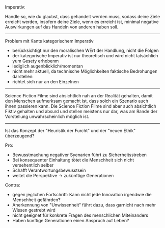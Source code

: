 Imperativ:

Handle so, wie du glaubst, dass gehandelt werden muss, sodass deine Ziele erreicht werden, insofern deine Ziele, wenn es erreicht ist, minimal negative Auswirkungen auf das Handeln von anderen haben soll.

---

Problem mit Kants kategorischem Imperativ

- berücksichtigt nur den moralischen WErt der Handlung, nicht die Folgen
- der kategorische Imperativ ist nur theoretisch und wird nicht tatsächlich yum Gesety erhobenm
- lediglich augenblicklich/momentan
- nicht mehr aktuell, da technische Möglichkeiten faktische Bedrohungen darstellen
- richtet sich nur an den Einzelnen

---

Science Fiction Filme sind absichtlich nah an der Realität gehalten, damit den Menschen aufmerksam gemacht ist, dass solch ein Szenario auch ihnen passieren kann.
Die Science Fiction Filme sind aber auch absichtlich Fiktiv gehalten und absurd und stellen meistens nur dar, was am Rande der Vorstellung unwahrscheinlich möglich ist.

---

Ist das Konzept der "Heuristik der Furcht" und der "neuen Ethik" überzeugend?

Pro:
- Bewusstmachung negativer Syenarien führt zu Sicherheitsstreben
- Bei konsequenter Einhaltung tötet die Menschheit sich nicht versehentlich selber
- Schafft Verantwortungsbewusstsein
- weitet die Perspektive -> zukünftige Generationen

Contra:
- gegen jeglichen Fortschritt: Kann nicht jede Innovation irgendwie die Menschheit gefährden?
- Anerkennung von "Unwissenheit" führt dazu, dass garnicht nach mehr Wissen gestrebt wird
- nicht geeignet für konkrete Fragen des menschlichen Miteinanders
- Haben künftige Generationen einen Anspruch auf Leben?